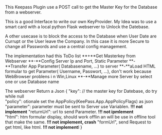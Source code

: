 This Keepass Plugin use a POST call to get the Master Key for the Database from a webserver.

This is a good Interface to write our own KeyProvider. My Idea was to use a smart card with a local python Flask webserver to Unlock the Datebase.

A other usecase is to block the access to the Database when User Date are Currupt or the User leave the Company. In this case it is more Secure to change all Passwords and use a central config management.

The implementation had this ToDo list
**+**Get Masterkey from Webserver
**-**Config Server Ip and Port, Static Parameter
**-**Transfer App Parameter( Databasename, ...) to server
**-**aLoad HTML formular to get Parameter( Username, Passwort, ...), don't work because WebBrowser problens i
n Win,Linux
**-**Manage more Server by select one or use Database name

The webserver Return a Json
{
"key": // the master key for Datebase, do try while null  
"policy": otionale set the AppPolicy(KeePass.App.AppPolicyFlags) as json  
"parameter": parameter must be sent to Server use Variablen. **!!! not implement** 
"returnUrl": url to send Parameter. **!!! not ipmlement**  
"html": htm formular display, should work offlin an will be use in offline tool that make the same. **!!! not implement, crash** 
"formUrl", send Request to get html, like html. **!!! not implement**l
}
